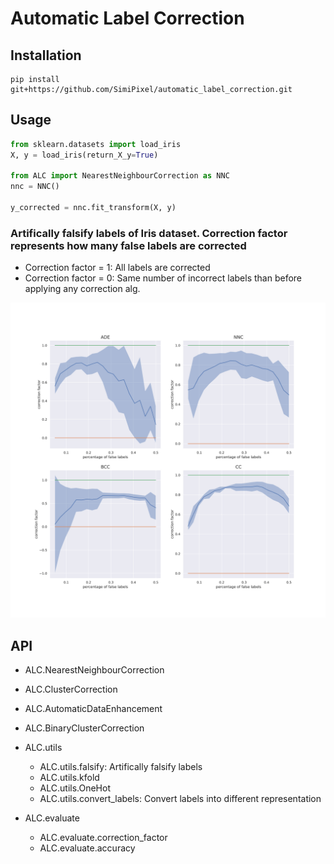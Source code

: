 # Automatic Label Correction

## Installation
```
pip install git+https://github.com/SimiPixel/automatic_label_correction.git
```

## Usage
```python
from sklearn.datasets import load_iris
X, y = load_iris(return_X_y=True)

from ALC import NearestNeighbourCorrection as NNC  
nnc = NNC()

y_corrected = nnc.fit_transform(X, y)
```
### Artifically falsify labels of Iris dataset. Correction factor represents how many false labels are corrected
  - Correction factor = 1: All labels are corrected
  - Correction factor = 0: Same number of incorrect labels than before applying any correction alg.


<p align="center">
<img src="https://github.com/SimiPixel/automatic_label_correction/blob/master/readme_plot.svg" width="1300">
</p>

## API
- ALC.NearestNeighbourCorrection
- ALC.ClusterCorrection
- ALC.AutomaticDataEnhancement
- ALC.BinaryClusterCorrection

- ALC.utils
  - ALC.utils.falsify: Artifically falsify labels
  - ALC.utils.kfold
  - ALC.utils.OneHot
  - ALC.utils.convert_labels: Convert labels into different representation

- ALC.evaluate
  - ALC.evaluate.correction_factor
  - ALC.evaluate.accuracy
